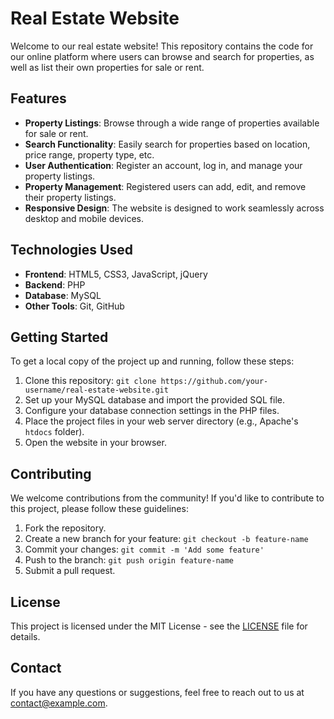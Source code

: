 # Real Estate Website

Welcome to our real estate website! This repository contains the code for our online platform where users can browse and search for properties, as well as list their own properties for sale or rent.

## Features

- **Property Listings**: Browse through a wide range of properties available for sale or rent.
- **Search Functionality**: Easily search for properties based on location, price range, property type, etc.
- **User Authentication**: Register an account, log in, and manage your property listings.
- **Property Management**: Registered users can add, edit, and remove their property listings.
- **Responsive Design**: The website is designed to work seamlessly across desktop and mobile devices.

## Technologies Used

- **Frontend**: HTML5, CSS3, JavaScript, jQuery
- **Backend**: PHP
- **Database**: MySQL
- **Other Tools**: Git, GitHub

## Getting Started

To get a local copy of the project up and running, follow these steps:

1. Clone this repository: `git clone https://github.com/your-username/real-estate-website.git`
2. Set up your MySQL database and import the provided SQL file.
3. Configure your database connection settings in the PHP files.
4. Place the project files in your web server directory (e.g., Apache's `htdocs` folder).
5. Open the website in your browser.

## Contributing

We welcome contributions from the community! If you'd like to contribute to this project, please follow these guidelines:

1. Fork the repository.
2. Create a new branch for your feature: `git checkout -b feature-name`
3. Commit your changes: `git commit -m 'Add some feature'`
4. Push to the branch: `git push origin feature-name`
5. Submit a pull request.

## License

This project is licensed under the MIT License - see the [LICENSE](LICENSE) file for details.

## Contact

If you have any questions or suggestions, feel free to reach out to us at [contact@example.com](mailto:contact@example.com).
